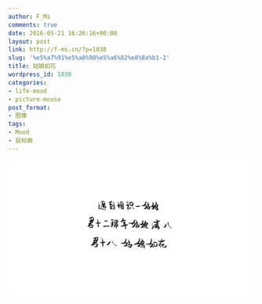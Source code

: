 ```yaml
---
author: F_Ms
comments: true
date: 2016-05-21 16:26:16+00:00
layout: post
link: http://f-ms.cn/?p=1038
slug: '%e5%a7%91%e5%a8%98%e5%a6%82%e8%8a%b1-2'
title: 姑娘如花
wordpress_id: 1038
categories:
- life-mood
- picture-mouse
post_format:
- 图像
tags:
- Mood
- 鼠标画
---
```


![遇到相识一姑娘，君十二那年姑娘满八，君十八，姑娘如花_20160521](/img/post/wp/2016/05/遇到相识一姑娘，君十二那年姑娘满八，君十八，姑娘如花_20160521-.png)

